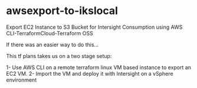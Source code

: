 # awsexport-to-ikslocal
Export EC2 Instance to S3 Bucket for Intersight Consumption using AWS CLI-TerraformCloud-Terraform OSS


If there was an easier way to do this...

This tf plans takes us on a two stage setup:

1- Use AWS CLI on a remote terraform linux VM based instance to export an EC2 VM. 
2- Import the VM and deploy it with Intersight on a vSphere environment
